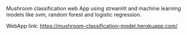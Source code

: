 Mushroom classification web App using streamlit and machine learning models like svm, random forest and logistic regression.

WebApp link: https://mushroom-classification-model.herokuapp.com/
